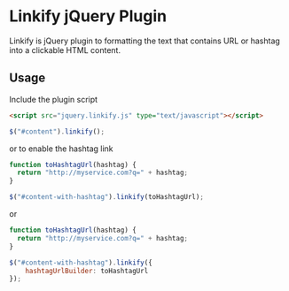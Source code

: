 # Linkify jQuery Plugin

Linkify is jQuery plugin to formatting the text that contains URL or hashtag into a clickable HTML content.

## Usage

Include the plugin script

``` html
<script src="jquery.linkify.js" type="text/javascript"></script>
```

``` js
$("#content").linkify();
```
  
or to enable the hashtag link

``` js
function toHashtagUrl(hashtag) {
  return "http://myservice.com?q=" + hashtag;
}

$("#content-with-hashtag").linkify(toHashtagUrl);
```

or 
``` js
function toHashtagUrl(hashtag) {
  return "http://myservice.com?q=" + hashtag;
}

$("#content-with-hashtag").linkify({
	hashtagUrlBuilder: toHashtagUrl
});
```